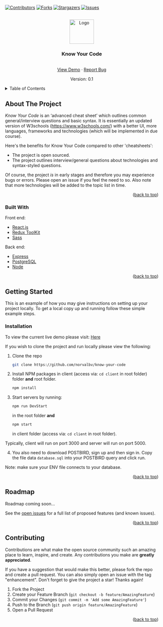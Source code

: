 <div id="top"></div>

[![Contributors][contributors-shield]][contributors-url]
[![Forks][forks-shield]][forks-url]
[![Stargazers][stars-shield]][stars-url]
[![Issues][issues-shield]][issues-url]



<!-- PROJECT LOGO -->
<br />
<div align="center">
  <a href="https://github.com/othneildrew/Best-README-Template">
    <img src="images/logo.png" alt="Logo" width="80" height="80">
  </a>

  <h3 align="center">Know Your Code</h3>

  <p align="center">
    <br />
    <a href="know-your-code.herokuapp.com">View Demo</a>
    ·
    <a href="https://github.com/norvalbv/know-your-code/issues">Report Bug</a>
  </p>
  <p>Version: 0.1</p>
</div>


<!-- TABLE OF CONTENTS -->
<details>
  <summary>Table of Contents</summary>
  <ol>
    <li>
      <a href="#about-the-project">About The Project</a>
      <ul>
        <li><a href="#built-with">Built With</a></li>
      </ul>
    </li>
    <li>
      <a href="#getting-started">Getting Started</a>
      <ul>
        <li><a href="#installation">Installation</a></li>
      </ul>
    </li>
    <li><a href="#roadmap">Roadmap</a></li>
    <li><a href="#contributing">Contributing</a></li>
  </ol>
</details>



<!-- ABOUT THE PROJECT -->
## About The Project

*Know Your Code* is an ‘advanced cheat sheet’ which outlines common general/interview questions and basic syntax. It is essentially an updated version of W3schools (https://www.w3schools.com/) with a better UI, more languages, frameworks and technologies (which will be implemented in due course). 

Here's the benefits for Know Your Code compared to other 'cheatsheets':
* The project is open sourced.
* The project outlines interview/general questions about technologies and syntax-styled questions.

Of course, the project _is_ in early stages and therefore you may experience bugs or errors. Please open an issue if you feel the need to so. Also note that more technologies will be added to the topic list in time.

<p align="right">(<a href="#top">back to top</a>)</p>


### Built With

Front end:

* [React.js](https://reactjs.org/)
* [Redux ToolKit](https://redux-toolkit.js.org/)
* [Sass](https://sass-lang.com/)

Back end:

* [Express](https://expressjs.com/)
* [PostgreSQL](https://www.postgresql.org/)
* [Node](https://nodejs.org/en/)

<p align="right">(<a href="#top">back to top</a>)</p>



<!-- GETTING STARTED -->
## Getting Started

This is an example of how you may give instructions on setting up your project locally.
To get a local copy up and running follow these simple example steps.

<!-- ### Prerequisites

This is an example of how to list things you need to use the software and how to install them.
* npm
  ```sh
  npm install npm@latest -g
  ```
 -->
### Installation

To view the current live demo please visit: [Here](https://know-your-code.herokuapp.com/)

If you wish to clone the project and run locally please view the following:

1. Clone the repo
   ```sh
   git clone https://github.com/norvalbv/know-your-code
   ```
2. Install NPM packages in client (access via: `cd client` in root folder) folder **and** root folder.
   ```sh
   npm install
   ```
3. Start servers by running:
   ```js
   npm run DevStart
   ```
   in the root folder **and**
   ```js
   npm start
   ``` 
   in client folder (access via: `cd client` in root folder).
   
Typically, client will run on port 3000 and server will run on port 5000.

4. You also need to download POSTBIRD, sign up and then sign in. Copy the file data `database.sql` into your POSTBIRD query and click run.
 
 Note: make sure your ENV file connects to your database.

<p align="right">(<a href="#top">back to top</a>)</p>


<!-- ROADMAP -->
## Roadmap

Roadmap coming soon...


See the [open issues](https://github.com/norvabv/know-your-code/issues) for a full list of proposed features (and known issues).

<p align="right">(<a href="#top">back to top</a>)</p>



<!-- CONTRIBUTING -->
## Contributing

Contributions are what make the open source community such an amazing place to learn, inspire, and create. Any contributions you make are **greatly appreciated**.

If you have a suggestion that would make this better, please fork the repo and create a pull request. You can also simply open an issue with the tag "enhancement".
Don't forget to give the project a star! Thanks again!

1. Fork the Project
2. Create your Feature Branch (`git checkout -b feature/AmazingFeature`)
3. Commit your Changes (`git commit -m 'Add some AmazingFeature'`)
4. Push to the Branch (`git push origin feature/AmazingFeature`)
5. Open a Pull Request

<p align="right">(<a href="#top">back to top</a>)</p>

<!-- 
CONTACT
## Contact

Your Name - [@your_twitter](https://twitter.com/your_username) - email@example.com

Project Link: [https://github.com/your_username/repo_name](https://github.com/your_username/repo_name)

<p align="right">(<a href="#top">back to top</a>)</p>
 -->



<!-- MARKDOWN LINKS & IMAGES -->
<!-- https://www.markdownguide.org/basic-syntax/#reference-style-links -->
[contributors-shield]: https://img.shields.io/github/contributors/norvalbv/know-your-code.svg?style=for-the-badge
[contributors-url]: https://github.com/norvalbv/know-your-code/graphs/contributors
[forks-shield]: https://img.shields.io/github/forks/norvalbv/know-your-code.svg?style=for-the-badge
[forks-url]: https://github.com/norvalbv/know-your-code/network/members
[stars-shield]: https://img.shields.io/github/stars/norvalbv/know-your-code.svg?style=for-the-badge
[stars-url]: https://github.com/norvalbv/know-your-code/stargazers
[issues-shield]: https://img.shields.io/github/issues/norvalbv/know-your-code.svg?style=for-the-badge
[issues-url]: https://github.com/norvalbv/know-your-code/issues
<!-- [product-screenshot]: images/screenshot.png -->
